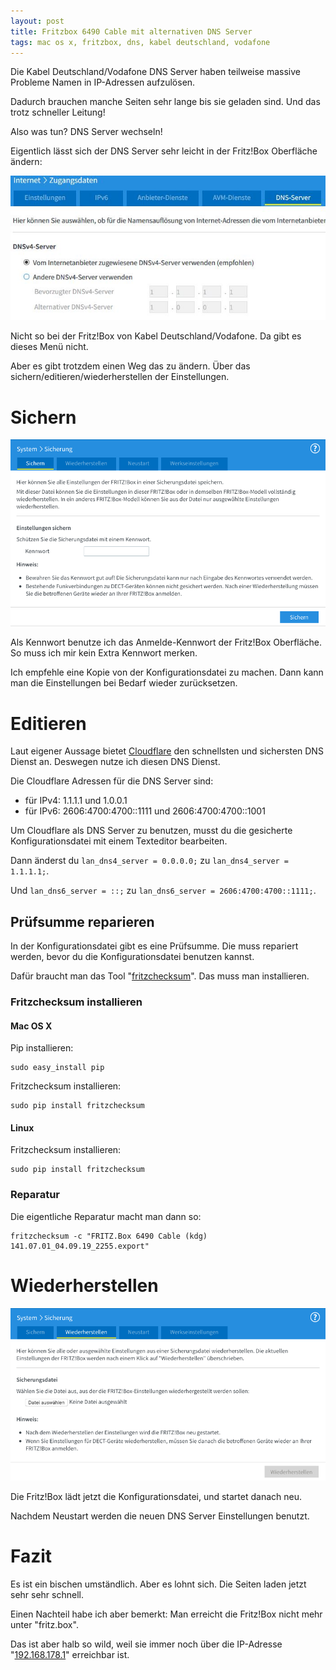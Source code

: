 ```yaml
---
layout: post
title: Fritzbox 6490 Cable mit alternativen DNS Server
tags: mac os x, fritzbox, dns, kabel deutschland, vodafone
---
```


Die Kabel Deutschland/Vodafone DNS Server haben teilweise massive Probleme Namen in IP-Adressen aufzulösen.

Dadurch brauchen manche Seiten sehr lange bis sie geladen sind. Und das trotz schneller Leitung!

Also was tun? DNS Server wechseln!

Eigentlich lässt sich der DNS Server sehr leicht in der Fritz!Box Oberfläche ändern:

![Fritz!Box Internet Zugangsdaten DNS Server](https://github.com/ikem-krueger/ikem-krueger.github.io/blob/master/_posts/2019-09-05-fritzbox-6490-cable-mit-alternativen-dns-server/1.JPG)

Nicht so bei der Fritz!Box von Kabel Deutschland/Vodafone. Da gibt es dieses Menü nicht. 

Aber es gibt trotzdem einen Weg das zu ändern. Über das sichern/editieren/wiederherstellen der Einstellungen.

# Sichern

![Fritz!Box System Sicherung](https://github.com/ikem-krueger/ikem-krueger.github.io/blob/master/_posts/2019-09-05-fritzbox-6490-cable-mit-alternativen-dns-server/Bildschirmfoto%202019-09-05%20um%2015.40.02.png)

Als Kennwort benutze ich das Anmelde-Kennwort der Fritz!Box Oberfläche. So muss ich mir kein Extra Kennwort merken.

Ich empfehle eine Kopie von der Konfigurationsdatei zu machen. Dann kann man die Einstellungen bei Bedarf wieder zurücksetzen.

# Editieren

Laut eigener Aussage bietet [Cloudflare](https://1.1.1.1/dns/) den schnellsten und sichersten DNS Dienst an. Deswegen nutze ich diesen DNS Dienst.

Die Cloudflare Adressen für die DNS Server sind:

* für IPv4: 1.1.1.1 und 1.0.0.1
* für IPv6: 2606:4700:4700::1111 und 2606:4700:4700::1001

Um Cloudflare als DNS Server zu benutzen, musst du die gesicherte Konfigurationsdatei mit einem Texteditor bearbeiten.

Dann änderst du `lan_dns4_server = 0.0.0.0;` zu `lan_dns4_server = 1.1.1.1;`.

Und `lan_dns6_server = ::;` zu `lan_dns6_server = 2606:4700:4700::1111;`.

## Prüfsumme reparieren

In der Konfigurationsdatei gibt es eine Prüfsumme. Die muss repariert werden, bevor du die Konfigurationsdatei benutzen kannst.

Dafür braucht man das Tool "[fritzchecksum](https://github.com/mementum/fritzchecksum)". Das muss man installieren.

### Fritzchecksum installieren

#### Mac OS X

Pip installieren:

```
sudo easy_install pip
```

Fritzchecksum installieren:

```
sudo pip install fritzchecksum
```

#### Linux

Fritzchecksum installieren:

```
sudo pip install fritzchecksum
```

### Reparatur

Die eigentliche Reparatur macht man dann so:

```
fritzchecksum -c "FRITZ.Box 6490 Cable (kdg) 141.07.01_04.09.19_2255.export"
```

# Wiederherstellen

![Fritz!Box System Wiederherstellen](https://github.com/ikem-krueger/ikem-krueger.github.io/blob/master/_posts/2019-09-05-fritzbox-6490-cable-mit-alternativen-dns-server/Bildschirmfoto%202019-09-05%20um%2015.40.23.png)

Die Fritz!Box lädt jetzt die Konfigurationsdatei, und startet danach neu.

Nachdem Neustart werden die neuen DNS Server Einstellungen benutzt.

# Fazit

Es ist ein bischen umständlich. Aber es lohnt sich. Die Seiten laden jetzt sehr sehr schnell.

Einen Nachteil habe ich aber bemerkt: Man erreicht die Fritz!Box nicht mehr unter "fritz.box". 

Das ist aber halb so wild, weil sie immer noch über die IP-Adresse "[192.168.178.1](http://192.168.178.1)" erreichbar ist.
